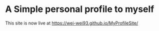 # A Simple personal profile to myself 

This site is now live at https://wei-wei93.github.io/MyProfileSite/ 
